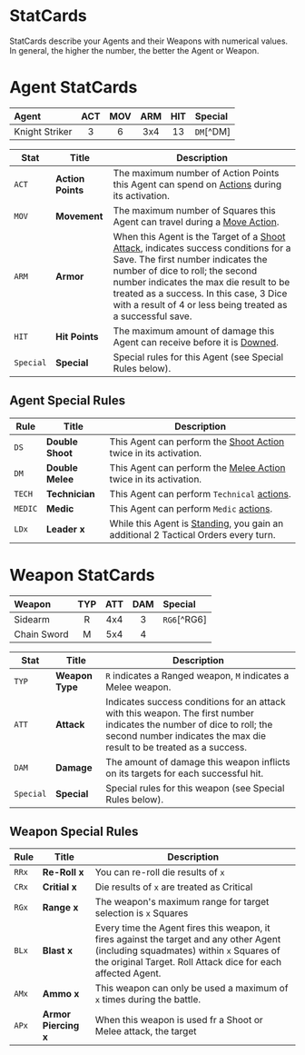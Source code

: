 # StatCards

StatCards describe your Agents and their Weapons with numerical values. In general, the higher the number, the better the Agent or Weapon.

# Agent StatCards

|Agent|ACT|MOV|ARM|HIT|Special|
|:---------------|:----:|:----:|:----:|:----:|:----|
|Knight Striker|3|6|3x4|13|`DM`[^DM]|

|Stat|Title|Description|
|----|----|----|
|`ACT`|**Action Points**|The maximum number of Action Points this Agent can spend on [Actions](../3.Actions/1.Actions.md) during its activation.|
|`MOV`|**Movement**|The maximum number of Squares this Agent can travel during a [Move Action](../3.Actions/2.Movement.md).|
|`ARM`|**Armor**|When this Agent is the Target of a [Shoot Attack](../3.Actions/3.Shoot.md), indicates success conditions for a Save. The first number indicates the number of dice to roll; the second number indicates the max die result to be treated as a success. In this case, 3 Dice with a result of 4 or less being treated as a successful save.|
|`HIT`|**Hit Points**|The maximum amount of damage this Agent can receive before it is [Downed](../1.Introduction/4.Damage.md).|
|`Special`|**Special**|Special rules for this Agent (see Special Rules below).|

## Agent Special Rules

|Rule|Title|Description|
|----|----|----|
|`DS`|**Double Shoot**|This Agent can perform the [Shoot Action](../3.Actions/3.Shoot.md) twice in its activation.|
|`DM`|**Double Melee**|This Agent can perform the [Melee Action](../3.Actions/4.Melee.md) twice in its activation.|
|`TECH`|**Technician**|This Agent can perform `Technical` [actions](../3.Actions/1.Actions.md#technical-actions).|
|`MEDIC`|**Medic**|This Agent can perform `Medic` [actions](../3.Actions/1.Actions.md#medic-actions).|
|`LDx`|**Leader x**|While this Agent is [Standing](../1.Introduction/4.Damage.md), you gain an additional 2 Tactical Orders every turn.|

# Weapon StatCards

|Weapon|TYP|ATT|DAM|Special|
|:---------------|:----:|:----:|:----:|:----|
|Sidearm|R|4x4|3|`RG6`[^RG6]|
|Chain Sword|M|5x4|4||

|Stat|Title|Description|
|----|----|----|
|`TYP`|**Weapon Type**|`R` indicates a Ranged weapon, `M` indicates a Melee weapon.|
|`ATT`|**Attack**|Indicates success conditions for an attack with this weapon. The first number indicates the number of dice to roll; the second number indicates the max die result to be treated as a success.|
|`DAM`|**Damage**|The amount of damage this weapon inflicts on its targets for each successful hit.|
|`Special`|**Special**|Special rules for this weapon (see Special Rules below).|

## Weapon Special Rules

|Rule|Title|Description|
|----|----|----|
|`RRx`|**Re-Roll x**|You can re-roll die results of `x`|
|`CRx`|**Critial x**|Die results of `x` are treated as Critical|
|`RGx`|**Range x**|The weapon's maximum range for target selection is `x` Squares|
|`BLx`|**Blast x**|Every time the Agent fires this weapon, it fires against the target and any other Agent (including squadmates) within `x` Squares of the original Target. Roll Attack dice for each affected Agent.|
|`AMx`|**Ammo x**|This weapon can only be used a maximum of `x` times during the battle.|
|`APx`|**Armor Piercing x**|When this weapon is used fr a Shoot or Melee attack, the target
